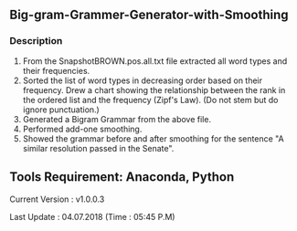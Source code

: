 ## Big-gram-Grammer-Generator-with-Smoothing
### Description
1. From the SnapshotBROWN.pos.all.txt file extracted all word types and their frequencies.
2. Sorted the list of word types in decreasing order based on their frequency.
Drew a chart showing the relationship between the rank in the ordered list and the frequency (Zipf's Law). (Do not stem but do ignore punctuation.)
4. Generated a Bigram Grammar from the above file.
5. Performed add-one smoothing. 
6. Showed the grammar before and after smoothing for the sentence "A similar resolution passed in the Senate".

## Tools Requirement: Anaconda, Python 

Current Version  : v1.0.0.3

Last Update      : 04.07.2018 (Time : 05:45 P.M)

